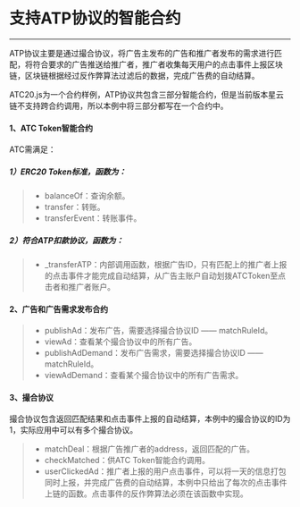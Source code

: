 # 支持ATP协议的智能合约
------
ATP协议主要是通过撮合协议，将广告主发布的广告和推广者发布的需求进行匹配，将符合要求的广告推送给推广者，推广者收集每天用户的点击事件上报区块链，区块链根据经过反作弊算法过滤后的数据，完成广告费的自动结算。

ATC20.js为一个合约样例，ATP协议共包含三部分智能合约，但是当前版本星云链不支持跨合约调用，所以本例中将三部分都写在一个合约中。

#### 1、ATC Token智能合约
ATC需满足：
##### 1）ERC20 Token标准，函数为：
> * balanceOf：查询余额。
> * transfer：转账。
> * transferEvent：转账事件。
##### 2）符合ATP扣款协议，函数为：
> * _transferATP：内部调用函数，根据广告ID，只有匹配上的推广者上报的点击事件才能完成自动结算，从广告主账户自动划拨ATCToken至点击者和推广者账户。

#### 2、广告和广告需求发布合约
> * publishAd：发布广告，需要选择撮合协议ID —— matchRuleId。
> * viewAd：查看某个撮合协议中的所有广告。
> * publishAdDemand：发布广告需求，需要选择撮合协议ID —— matchRuleId。
> * viewAdDemand：查看某个撮合协议中的所有广告需求。

#### 3、撮合协议
撮合协议包含返回匹配结果和点击事件上报的自动结算，本例中的撮合协议的ID为1，实际应用中可以有多个撮合协议。
> * matchDeal：根据广告推广者的address，返回匹配的广告。
> * checkMatched：供ATC Token智能合约调用。
> * userClickedAd：推广者上报的用户点击事件，可以将一天的信息打包同时上报，并完成广告费的自动结算，本例中只给出了每次的点击事件上链的函数。点击事件的反作弊算法必须在该函数中实现。
